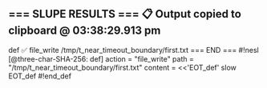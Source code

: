 === SLUPE RESULTS ===
📋 Output copied to clipboard @ 03:38:29.913 pm
---------------------
def ✅ file_write /tmp/t_near_timeout_boundary/first.txt
=== END ===
#!nesl [@three-char-SHA-256: def]
action = "file_write"
path = "/tmp/t_near_timeout_boundary/first.txt"
content = <<'EOT_def'
slow
EOT_def
#!end_def